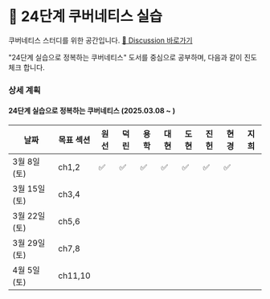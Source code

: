 # 🌱 24단계 쿠버네티스 실습

쿠버네티스 스터디를 위한 공간입니다. [📒 Discussion 바로가기](https://github.com/studystep24/kube24/discussions)  

"24단계 실습으로 정복하는 쿠버네티스" 도서를 중심으로 공부하며, 다음과 같이 진도체크 합니다.

### 상세 계획
    
#### 24단계 실습으로 정복하는 쿠버네티스 (2025.03.08 ~ )
| 날짜 | 목표 섹션 | 원선 | 덕린 | 용학 | 대현 | 도현 | 진헌 | 현경 | 지희 |
| --- | ------- | --- | --- | ---| ---|---- | ----| -----|-----|
| 3월 8일(토) | ch1,2 |  ✅   | ✅ | ✅ | ✅ | ✅ |  ✅  | ✅  |   |
| 3월 15일(토) | ch3,4 |       |    |   |     |     |     |       |     |
| 3월 22일(토) | ch5,6 |       |    |   |     |     |     |       |     |
| 3월 29일(토) | ch7,8 |       |    |   |     |     |     |       |     |
| 4월 5일(토) | ch11,10 |       |    |   |     |     |     |       |     |
